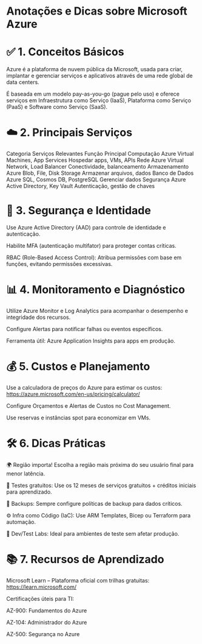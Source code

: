# Anotações e Dicas sobre Microsoft Azure

# ✅ 1. Conceitos Básicos
Azure é a plataforma de nuvem pública da Microsoft, usada para criar, implantar e gerenciar serviços e aplicativos através de uma rede global de data centers.

É baseada em um modelo pay-as-you-go (pague pelo uso) e oferece serviços em Infraestrutura como Serviço (IaaS), Plataforma como Serviço (PaaS) e Software como Serviço (SaaS).

# ☁️ 2. Principais Serviços

Categoria	Serviços Relevantes	Função Principal
Computação	Azure Virtual Machines, App Services	Hospedar apps, VMs, APIs
Rede	Azure Virtual Network, Load Balancer	Conectividade, balanceamento
Armazenamento	Azure Blob, File, Disk Storage	Armazenar arquivos, dados
Banco de Dados	Azure SQL, Cosmos DB, PostgreSQL	Gerenciar dados
Segurança	Azure Active Directory, Key Vault	Autenticação, gestão de chaves

# 🔐 3. Segurança e Identidade
Use Azure Active Directory (AAD) para controle de identidade e autenticação.

Habilite MFA (autenticação multifator) para proteger contas críticas.

RBAC (Role-Based Access Control): Atribua permissões com base em funções, evitando permissões excessivas.

# 📊 4. Monitoramento e Diagnóstico
Utilize Azure Monitor e Log Analytics para acompanhar o desempenho e integridade dos recursos.

Configure Alertas para notificar falhas ou eventos específicos.

Ferramenta útil: Azure Application Insights para apps em produção.

# 💰 5. Custos e Planejamento
Use a calculadora de preços do Azure para estimar os custos: https://azure.microsoft.com/en-us/pricing/calculator/

Configure Orçamentos e Alertas de Custos no Cost Management.

Use reservas e instâncias spot para economizar em VMs.

# 🛠️ 6. Dicas Práticas

🌍 Região importa! Escolha a região mais próxima do seu usuário final para menor latência.

🧪 Testes gratuitos: Use os 12 meses de serviços gratuitos + créditos iniciais para aprendizado.

🔄 Backups: Sempre configure políticas de backup para dados críticos.

⚙️ Infra como Código (IaC): Use ARM Templates, Bicep ou Terraform para automação.

👥 Dev/Test Labs: Ideal para ambientes de teste sem afetar produção.

# 📚 7. Recursos de Aprendizado
Microsoft Learn – Plataforma oficial com trilhas gratuitas: https://learn.microsoft.com/

Certificações úteis para TI:

AZ-900: Fundamentos do Azure

AZ-104: Administrador do Azure

AZ-500: Segurança no Azure


